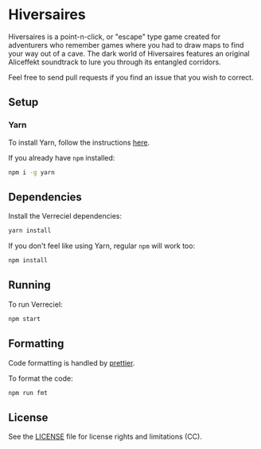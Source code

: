 # Hiversaires

Hiversaires is a point-n-click, or "escape" type game created for adventurers who remember games where you had to draw maps to find your way out of a cave. The dark world of Hiversaires features an original Aliceffekt soundtrack to lure you through its entangled corridors.

Feel free to send pull requests if you find an issue that you wish to correct.

## Setup

### Yarn

To install Yarn, follow the instructions [here](https://yarnpkg.com/en/docs/install).

If you already have `npm` installed:

```sh
npm i -g yarn
```

## Dependencies

Install the Verreciel dependencies:

```sh
yarn install
```

If you don't feel like using Yarn, regular `npm` will work too:

```sh
npm install
```

## Running

To run Verreciel:

```sh
npm start
```

## Formatting

Code formatting is handled by [prettier](https://github.com/prettier/prettier).

To format the code:

```sh
npm run fmt
```

## License

See the [LICENSE](LICENSE.md) file for license rights and limitations (CC).
